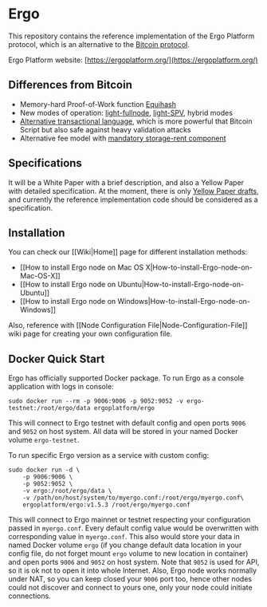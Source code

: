 # Ergo 

This repository contains the reference implementation of the 
Ergo Platform protocol, which is an alternative to 
the [Bitcoin protocol](https://bitcoin.org/bitcoin.pdf).

Ergo Platform website: [https://ergoplatform.org/](https://ergoplatform.org/)


## Differences from Bitcoin

* Memory-hard Proof-of-Work function [Equihash](https://www.cryptolux.org/index.php/Equihash) 
* New modes of operation: [light-fullnode](https://eprint.iacr.org/2016/994), 
[light-SPV](http://fc16.ifca.ai/bitcoin/papers/KLS16.pdf), hybrid modes
* [Alternative transactional language](https://github.com/ScorexFoundation/sigmastate-interpreter), which is more powerful that Bitcoin Script but also safe against 
heavy validation attacks
* Alternative fee model with [mandatory storage-rent component](https://eprint.iacr.org/2017/644.pdf)   
  

## Specifications

It will be a White Paper with a brief description, and also a Yellow Paper with detailed specification.
At the moment, there is only [Yellow Paper drafts](https://github.com/ergoplatform/ergo/tree/master/papers/yellow/main.pdf), 
and currently the reference implementation code should be considered as a specification.


## Installation

You can check our [[Wiki|Home]] page for different installation methods:

- [[How to install Ergo node on Mac OS X|How-to-install-Ergo-node-on-Mac-OS-X]]
- [[How to install Ergo node on Ubuntu|How-to-install-Ergo-node-on-Ubuntu]]
- [[How to install Ergo node on Windows|How-to-install-Ergo-node-on-Windows]]

Also, reference with [[Node Configuration File|Node-Configuration-File]] wiki page for creating your own configuration file.


## Docker Quick Start

Ergo has officially supported Docker package. To run Ergo as a console application with logs in console:

    sudo docker run --rm -p 9006:9006 -p 9052:9052 -v ergo-testnet:/root/ergo/data ergoplatform/ergo
    
This will connect to Ergo testnet with default config and open ports `9006` and `9052` on host system. All data will be stored in your named Docker volume `ergo-testnet`.

To run specific Ergo version as a service with custom config:

    sudo docker run -d \
        -p 9006:9006 \
        -p 9052:9052 \
		-v ergo:/root/ergo/data \
		-v /path/on/host/system/to/myergo.conf:/root/ergo/myergo.conf\
		ergoplatform/ergo:v1.5.3 /root/ergo/myergo.conf

This will connect to Ergo mainnet or testnet respecting your configuration passed in `myergo.conf`. Every default config value would be overwritten with corresponding value in `myergo.conf`. This also would store your data in named Docker volume `ergo` (if you change default data location in your config file, do not forget mount `ergo` volume to new location in container) and open ports `9006` and `9052` on host system. Note that `9052` is used for API, so it is ok not to open it into whole Internet. Also, Ergo node works normally under NAT, so you can keep closed your `9006` port too, hence other nodes could not discover and connect to yours one, only your node could initiate connections.
